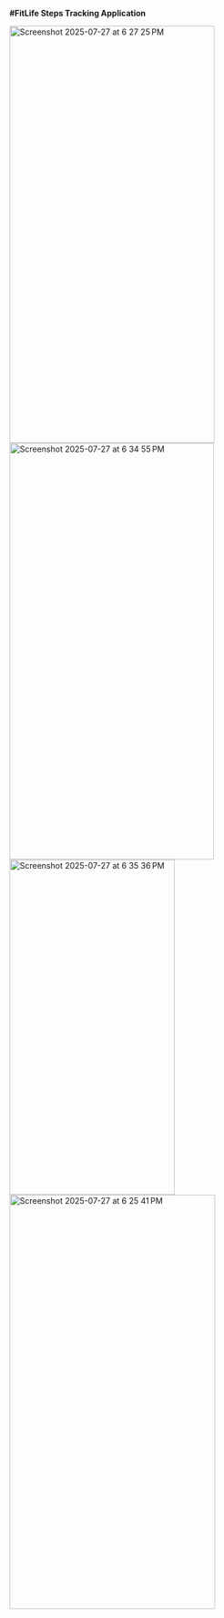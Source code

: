 **#FitLife Steps Tracking Application**

<img width="360" height="733" alt="Screenshot 2025-07-27 at 6 27 25 PM" src="https://github.com/user-attachments/assets/8d2ac894-0613-41a5-8378-59f73eedbc54" />
<img width="359" height="732" alt="Screenshot 2025-07-27 at 6 34 55 PM" src="https://github.com/user-attachments/assets/5777cce0-8c4a-431a-af2b-76f89cd94477" />
<img width="290" height="589" alt="Screenshot 2025-07-27 at 6 35 36 PM" src="https://github.com/user-attachments/assets/4c34acb5-00b4-40d7-a027-63dd0cdb58d2" />
<img width="361" height="728" alt="Screenshot 2025-07-27 at 6 25 41 PM" src="https://github.com/user-attachments/assets/51ab15d5-7eae-403e-afff-602049e6e491" />
